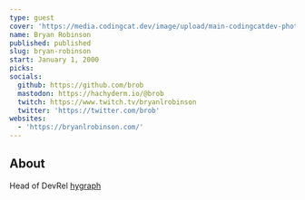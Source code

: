 ```yaml
---
type: guest
cover: 'https://media.codingcat.dev/image/upload/main-codingcatdev-photo/podcast-guest/brob'
name: Bryan Robinson
published: published
slug: bryan-robinson
start: January 1, 2000
picks:
socials:
  github: https://github.com/brob
  mastodon: https://hachyderm.io/@brob
  twitch: https://www.twitch.tv/bryanlrobinson
  twitter: 'https://twitter.com/brob'
websites:
  - 'https://bryanlrobinson.com/'
---
```


## About

Head of DevRel [hygraph](https://hygraph.com/)
